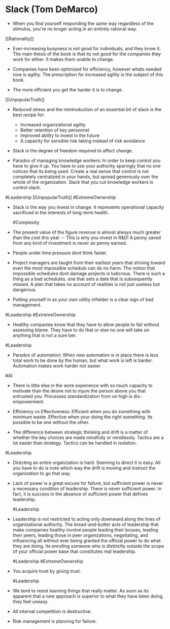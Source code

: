 # Slack (Tom DeMarco)

- When you find yourself responding the same way regardless of the stimulus, you're no longer acting in an entirely rational way.

 [[Rationality]]

- Ever-increasing busyness is not good for individuals, and they know it. The main thesis of the book is that its not good for the companies they work for either. It makes them unable to change.

- Companies have been optimized for efficiency, however whats needed now is agility. The prescription for increased agility is the subject of this book.

- The more efficient you get the harder it is to change.

 [[UnpopularTruth]]

- Reduced stress and the reintroduction of an essential bit of slack is the best recipe for:
   - Increased organizational agility
   - Better retention of key personnel
   - Improved ability to invest in the future
   - A capacity for sensible risk taking instead of risk avoidance

- Slack is the degree of freedom required to affect change.

- Paradox of managing knowledge workers: In order to keep control you have to give it up. You have to use your authority sparingly that no one notices that its being used. Create a real sense that control is not completely centralized in your hands, but spread generously over the whole of the organization. Slack that you cut knowledge workers is control slack.

 #Leadership [[UnpopularTruth]] #ExtremeOwnership

- Slack is the way you invest in change. It represents operational capacity sacrificed in the interests of long-term health.

  #Complexity 

- The present value of the figure revenue is almost always much greater than the cost this year -- This is why you invest in R&D! A penny saved from any kind of investment is never an penny earned.

- People under time pressure dont think faster.

- Project managers are taught from their earliest years that striving toward even the most impossible schedule can do no harm. The notion that impossible schedules dont damage projects is ludicrous.
  There is such a thing as a bad schedules. one that sets a date that is subsequently missed. A plan that takes no account of realities is not just useless but dangerous.

- Putting yourself in as your own utility infielder is a clear sign of bad management.

 #Leadership #ExtremeOwnership

- Healthy companies know that they have to allow people to fail without assessing blame. They have to do that or else no one will take on anything that is not a sure bet.

 #Leadership

- Paradox of automation: When new automation is in place there is less total work to be done by the human, but what work is left is harder.  Automation makes work harder not easier.

 #AI 

- There is little else in the work experience with so much capacity to motivate than the desire not to injure the person above you that entrusted you.
  Processes standardization from on high is dis-empowerment.

- Efficiency vs Effectiveness: Efficient when you do something with minimum waste. Effective when your doing the right something. Its possible to be one without the other.

- The difference between strategic thinking and drift is a matter of whether the key choices are made mindfully or mindlessly. Tactics are a lot easier than strategy. Tactics can be handled in isolation.

 #Leadership

- Directing an entire organization is hard. Seeming to direct it is easy. All you have to do is note which way the drift is moving and instruct the organization to go that way.

- Lack of power is a great excuse for failure, but sufficient power is never a necessary condition of leadership. There is never sufficient power. In fact, it is success in the absence of sufficient power that defines leadership.

  #Leadership

- Leadership is not restricted to acting only downward along the lines of organizational authority. The bread-and-butter acts of leadership that make companies healthy involve people leading their bosses, leading their peers, leading those in peer organizations, negotiating, and influencing all without ever being granted the official power to do what they are doing. Its enrolling someone who is distinctly outside the scope of your official power base that constitutes real leadership.

  #Leadership #ExtremeOwnership

- You acquire trust by giving trust.

  #Leadership

- We tend to resist learning things that really matter. As soon as its apparent that a new approach is superior to what they have been doing, they feel uneasy.

- All internal competition is destructive.

- Risk management is planning for failure.